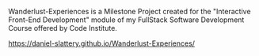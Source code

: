 Wanderlust-Experiences is a Milestone Project created for the "Interactive Front-End Development"
module of my FullStack Software Development Course offered by Code Institute.

https://daniel-slattery.github.io/Wanderlust-Experiences/
